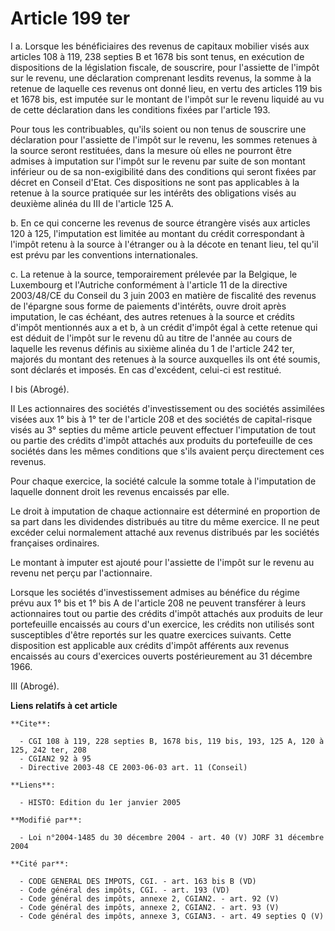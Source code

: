 # Article 199 ter

I a. Lorsque les bénéficiaires des revenus de capitaux mobilier visés aux articles 108 à 119, 238 septies B et 1678 bis sont
tenus, en exécution de dispositions de la législation fiscale, de souscrire, pour l'assiette de l'impôt sur le revenu, une
déclaration comprenant lesdits revenus, la somme à la retenue de laquelle ces revenus ont donné lieu, en vertu des articles
119 bis et 1678 bis, est imputée sur le montant de l'impôt sur le revenu liquidé au vu de cette déclaration dans les
conditions fixées par l'article 193.

Pour tous les contribuables, qu'ils soient ou non tenus de souscrire une déclaration pour l'assiette de l'impôt sur le
revenu, les sommes retenues à la source seront restituées, dans la mesure où elles ne pourront être admises à imputation sur
l'impôt sur le revenu par suite de son montant inférieur ou de sa non-exigibilité dans des conditions qui seront fixées par
décret en Conseil d'Etat. Ces dispositions ne sont pas applicables à la retenue à la source pratiquée sur les intérêts des
obligations visés au deuxième alinéa du III de l'article 125 A.

b. En ce qui concerne les revenus de source étrangère visés aux articles 120 à 125, l'imputation est limitée au montant du
crédit correspondant à l'impôt retenu à la source à l'étranger ou à la décote en tenant lieu, tel qu'il est prévu par les
conventions internationales.

c. La retenue à la source, temporairement prélevée par la Belgique, le Luxembourg et l'Autriche conformément à l'article 11
de la directive 2003/48/CE du Conseil du 3 juin 2003 en matière de fiscalité des revenus de l'épargne sous forme de paiements
d'intérêts, ouvre droit après imputation, le cas échéant, des autres retenues à la source et crédits d'impôt mentionnés aux a
et b, à un crédit d'impôt égal à cette retenue qui est déduit de l'impôt sur le revenu dû au titre de l'année au cours de
laquelle les revenus définis au sixième alinéa du 1 de l'article 242 ter, majorés du montant des retenues à la source
auxquelles ils ont été soumis, sont déclarés et imposés. En cas d'excédent, celui-ci est restitué.

I bis (Abrogé).

II Les actionnaires des sociétés d'investissement ou des sociétés assimilées visées aux 1° bis à 1° ter de l'article 208 et
des sociétés de capital-risque visés au 3° septies du même article peuvent effectuer l'imputation de tout ou partie des
crédits d'impôt attachés aux produits du portefeuille de ces sociétés dans les mêmes conditions que s'ils avaient perçu
directement ces revenus.

Pour chaque exercice, la société calcule la somme totale à l'imputation de laquelle donnent droit les revenus encaissés par
elle.

Le droit à imputation de chaque actionnaire est déterminé en proportion de sa part dans les dividendes distribués au titre du
même exercice. Il ne peut excéder celui normalement attaché aux revenus distribués par les sociétés françaises ordinaires.

Le montant à imputer est ajouté pour l'assiette de l'impôt sur le revenu au revenu net perçu par l'actionnaire.

Lorsque les sociétés d'investissement admises au bénéfice du régime prévu aux 1° bis et 1° bis A de l'article 208 ne peuvent
transférer à leurs actionnaires tout ou partie des crédits d'impôt attachés aux produits de leur portefeuille encaissés au
cours d'un exercice, les crédits non utilisés sont susceptibles d'être reportés sur les quatre exercices suivants. Cette
disposition est applicable aux crédits d'impôt afférents aux revenus encaissés au cours d'exercices ouverts postérieurement
au 31 décembre 1966.

III (Abrogé).

**Liens relatifs à cet article**

	**Cite**:

	  - CGI 108 à 119, 228 septies B, 1678 bis, 119 bis, 193, 125 A, 120 à 125, 242 ter, 208
	  - CGIAN2 92 à 95
	  - Directive 2003-48 CE 2003-06-03 art. 11 (Conseil)

	**Liens**:

	  - HISTO: Edition du 1er janvier 2005

	**Modifié par**:

	  - Loi n°2004-1485 du 30 décembre 2004 - art. 40 (V) JORF 31 décembre 2004

	**Cité par**:

	  - CODE GENERAL DES IMPOTS, CGI. - art. 163 bis B (VD)
	  - Code général des impôts, CGI. - art. 193 (VD)
	  - Code général des impôts, annexe 2, CGIAN2. - art. 92 (V)
	  - Code général des impôts, annexe 2, CGIAN2. - art. 93 (V)
	  - Code général des impôts, annexe 3, CGIAN3. - art. 49 septies Q (V)
